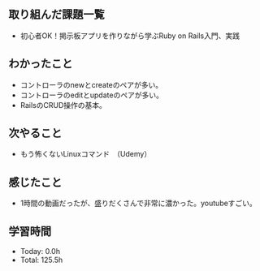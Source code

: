 ## 取り組んだ課題一覧
- 初心者OK！掲示板アプリを作りながら学ぶRuby on Rails入門、実践
## わかったこと
- コントローラのnewとcreateのペアが多い。
- コントローラのeditとupdateのペアが多い。
- RailsのCRUD操作の基本。
## 次やること
- もう怖くないLinuxコマンド　（Udemy）
## 感じたこと
- 1時間の動画だったが、盛りだくさんで非常に濃かった。youtubeすごい。
## 学習時間
- Today: 0.0h
- Total: 125.5h
